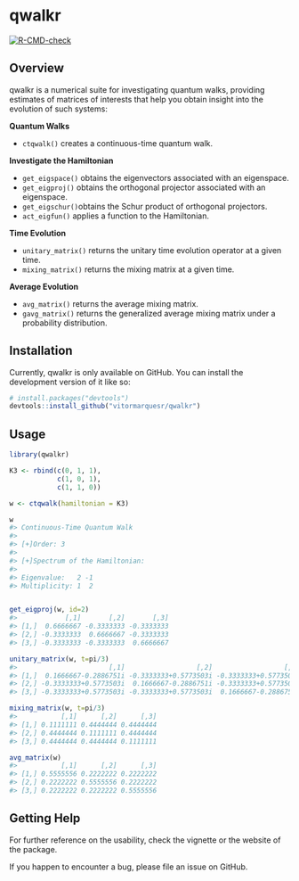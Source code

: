 
<!-- README.md is generated from README.Rmd. Please edit that file -->

# qwalkr

<!-- badges: start -->

[![R-CMD-check](https://github.com/vitormarquesr/qwalkr/actions/workflows/R-CMD-check.yaml/badge.svg)](https://github.com/vitormarquesr/qwalkr/actions/workflows/R-CMD-check.yaml)
<!-- badges: end -->

## Overview

qwalkr is a numerical suite for investigating quantum walks, providing
estimates of matrices of interests that help you obtain insight into the
evolution of such systems:

**Quantum Walks**

- `ctqwalk()` creates a continuous-time quantum walk.

**Investigate the Hamiltonian**

- `get_eigspace()` obtains the eigenvectors associated with an
  eigenspace.
- `get_eigproj()` obtains the orthogonal projector associated with an
  eigenspace.
- `get_eigschur()`obtains the Schur product of orthogonal projectors.
- `act_eigfun()` applies a function to the Hamiltonian.

**Time Evolution**

- `unitary_matrix()` returns the unitary time evolution operator at a
  given time.
- `mixing_matrix()` returns the mixing matrix at a given time.

**Average Evolution**

- `avg_matrix()` returns the average mixing matrix.
- `gavg_matrix()` returns the generalized average mixing matrix under a
  probability distribution.

## Installation

Currently, qwalkr is only available on GitHub. You can install the
development version of it like so:

``` r
# install.packages("devtools")
devtools::install_github("vitormarquesr/qwalkr")
```

## Usage

``` r
library(qwalkr)

K3 <- rbind(c(0, 1, 1),
            c(1, 0, 1),
            c(1, 1, 0))

w <- ctqwalk(hamiltonian = K3)

w
#> Continuous-Time Quantum Walk
#> 
#> [+]Order: 3 
#> 
#> [+]Spectrum of the Hamiltonian:
#>                   
#> Eigenvalue:   2 -1
#> Multiplicity: 1  2


get_eigproj(w, id=2)
#>            [,1]       [,2]       [,3]
#> [1,]  0.6666667 -0.3333333 -0.3333333
#> [2,] -0.3333333  0.6666667 -0.3333333
#> [3,] -0.3333333 -0.3333333  0.6666667

unitary_matrix(w, t=pi/3)
#>                       [,1]                  [,2]                  [,3]
#> [1,]  0.1666667-0.2886751i -0.3333333+0.5773503i -0.3333333+0.5773503i
#> [2,] -0.3333333+0.5773503i  0.1666667-0.2886751i -0.3333333+0.5773503i
#> [3,] -0.3333333+0.5773503i -0.3333333+0.5773503i  0.1666667-0.2886751i

mixing_matrix(w, t=pi/3)
#>           [,1]      [,2]      [,3]
#> [1,] 0.1111111 0.4444444 0.4444444
#> [2,] 0.4444444 0.1111111 0.4444444
#> [3,] 0.4444444 0.4444444 0.1111111

avg_matrix(w)
#>           [,1]      [,2]      [,3]
#> [1,] 0.5555556 0.2222222 0.2222222
#> [2,] 0.2222222 0.5555556 0.2222222
#> [3,] 0.2222222 0.2222222 0.5555556
```

## Getting Help

For further reference on the usability, check the vignette or the
website of the package.

If you happen to encounter a bug, please file an issue on GitHub.
